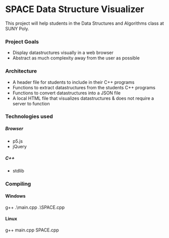 # SPACE Data Structure Visualizer

This project will help students in the Data Structures and Algorithms class at SUNY Poly.

### Project Goals
* Display datastructures visually in a web browser
* Abstract as much complexity away from the user as possible

### Architecture
* A header file for students to include in their C++ programs
* Functions to extract datastructures from the students C++ programs
* Functions to convert datastructures into a JSON file
* A local HTML file that visualizes datastructures & does not require a server to function

### Technologies used 

##### Browser
* p5.js
* jQuery

##### C++
* stdlib


### Compiling

#### Windows

g++ .\main.cpp .\SPACE.cpp 

#### Linux

g++ main.cpp SPACE.cpp 

